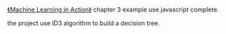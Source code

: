 [《Machine Learning in Action》](https://www.manning.com/books/machine-learning-in-action) chapter 3 example use javascript complete.

the project use ID3 algorithm to build a decision tree.  
